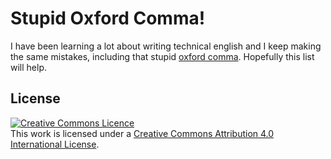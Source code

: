 # Stupid Oxford Comma!

I have been learning a lot about writing technical english and I keep making the same mistakes, including that stupid [oxford comma](https://www.grammarly.com/blog/what-is-the-oxford-comma-and-why-do-people-care-so-much-about-it/). Hopefully this list will help.

## License 

<a rel="license" href="http://creativecommons.org/licenses/by/4.0/"><img alt="Creative Commons Licence" style="border-width:0" src="https://i.creativecommons.org/l/by/4.0/80x15.png" /></a><br />This work is licensed under a <a rel="license" href="http://creativecommons.org/licenses/by/4.0/">Creative Commons Attribution 4.0 International License</a>.

